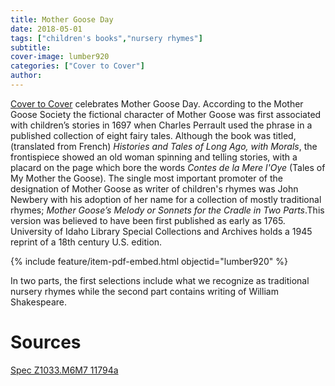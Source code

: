 ```yaml
---
title: Mother Goose Day
date: 2018-05-01
tags: ["children's books","nursery rhymes"]
subtitle: 
cover-image: lumber920
categories: ["Cover to Cover"]
author: 
---
```


[Cover to Cover](https://harvester.lib.uidaho.edu/series/covertocover.html)
celebrates Mother Goose Day. According to the Mother Goose Society the
fictional character of Mother Goose was first associated with children’s
stories in 1697 when Charles Perrault used the phrase in a published collection
of eight fairy tales. Although the book was titled, (translated from French) *Histories and Tales of Long Ago, with Morals*, the frontispiece showed an old woman
spinning and telling stories, with a placard on the page which bore the words *Contes de la Mere l'Oye* (Tales of My Mother the Goose). The single most important
promoter of the designation of Mother Goose as writer of children's rhymes was
John Newbery with his adoption of her name for a collection of mostly traditional
rhymes; *Mother Goose’s Melody or Sonnets for the Cradle in Two Parts*.This version was believed to have been first
published as early as 1765. University of Idaho Library Special Collections and
Archives holds a 1945 reprint of a 18th century U.S. edition.

{% include feature/item-pdf-embed.html objectid="lumber920" %}

In two parts, the first selections include what we
recognize as traditional nursery rhymes while the second part contains writing
of William Shakespeare.

# Sources

[Spec Z1033.M6M7 11794a](https://alliance-primo.hosted.exlibrisgroup.com/permalink/f/m1uotc/CP71106530300001451)